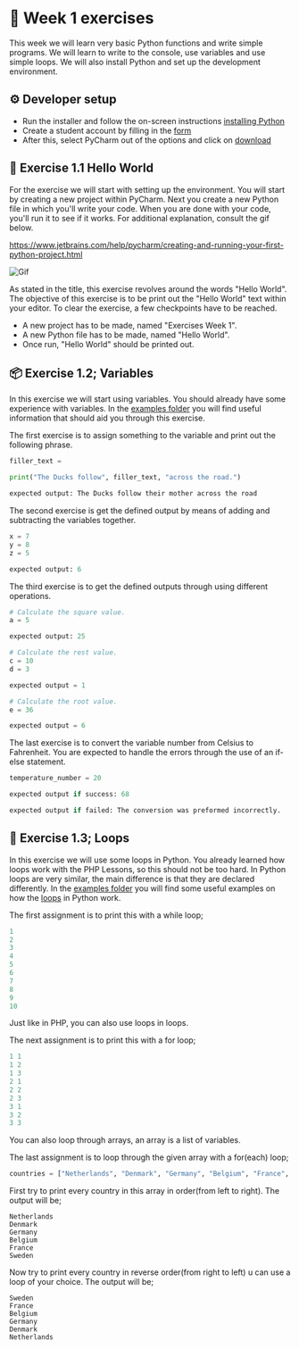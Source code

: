 # :pencil: Week 1 exercises 
This week we will learn very basic Python functions and write simple programs. 
We will learn to write to the console, use variables and use simple loops. 
We will also install Python and set up the development environment.

## :gear: Developer setup
- Run the installer and follow the on-screen instructions [installing Python](https://www.python.org/ftp/python/3.9.4/python-3.9.4-amd64.exe)
- Create a student account by filling in the [form](https://www.jetbrains.com/shop/eform/students?_st=phGZYaLDwIFGzailE1uoJf-YSAMxYl0W9cCb_fmXojmwSBZwGwGLnwzHtxOrCGvc)
- After this, select PyCharm out of the options and click on [download](https://www.jetbrains.com/pycharm/download/download-thanks.html?platform=windows)

## :wave: Exercise 1.1 Hello World
For the exercise we will start with setting up the environment. You will start by creating a new project  within PyCharm. Next you create a new Python file in which you'll write your code. When you are done with your code, you'll run it to see if it works. For additional explanation, consult the gif below.

https://www.jetbrains.com/help/pycharm/creating-and-running-your-first-python-project.html

![Gif](https://github.com/MarkBenjamins/NHL-Stenden-Python-course-programming-exercises/blob/main/Week%201/Python_gif_1.gif)


As stated in the title, this exercise revolves around the words "Hello World". The objective of this exercise is to be print out the "Hello World" text within your editor. To clear the exercise, a few checkpoints have to be reached.

- A new project has to be made, named "Exercises Week 1".
- A new Python file has to be made, named "Hello World".
- Once run, "Hello World" should be printed out.

## :package: Exercise 1.2; Variables
In this exercise we will start using variables. You should already have some experience with variables. 
In the [examples folder](https://github.com/MarkBenjamins/NHL-Stenden-Python-course-programming-exercises/tree/main/Week%201/Examples) you will find useful information that should aid you through this exercise.

The first exercise is to assign something to the variable and print out the following phrase.

```python
filler_text =

print("The Ducks follow", filler_text, "across the road.")

expected output: The Ducks follow their mother across the road
```

The second exercise is get the defined output by means of adding and subtracting the variables together.

```python
x = 7
y = 8
z = 5

expected output: 6
```

The third exercise is to get the defined outputs through using different operations.

```python
# Calculate the square value.
a = 5

expected output: 25

# Calculate the rest value.
c = 10
d = 3

expected output = 1

# Calculate the root value.
e = 36

expected output = 6
```

The last exercise is to convert the variable number from Celsius to Fahrenheit. You are expected to handle the errors through the use of an if-else statement.  

```python
temperature_number = 20

expected output if success: 68

expected output if failed: The conversion was preformed incorrectly.
```



## :repeat: Exercise 1.3; Loops

In this exercise we will use some loops in Python. You already learned how loops work with the PHP Lessons, so this should not be too hard. In Python loops are very similar, the main difference is that they are declared differently. In the [examples folder](https://github.com/MarkBenjamins/NHL-Stenden-Python-course-programming-exercises/blob/main/Week%201/Examples) you will find some useful examples on how the [loops](https://github.com/MarkBenjamins/NHL-Stenden-Python-course-programming-exercises/blob/main/Week%201/Examples/Loops.md) in Python work.

The first assignment is to print this with a while loop;

```python
1 
2 
3 
4 
5 
6 
7 
8 
9 
10 
```

Just like in PHP, you can also use loops in loops.

The next assignment is to print this with a for loop;

```python
1 1
1 2
1 3
2 1
2 2
2 3
3 1
3 2
3 3
```

You can also loop through arrays, an array is a list of variables.

The last assignment is to loop through the given array with a for(each) loop;

```python
countries = ["Netherlands", "Denmark", "Germany", "Belgium", "France", "Sweden"]
```

First try to print every country in this array in order(from left to right). The output will be;

```
Netherlands 
Denmark 
Germany 
Belgium 
France 
Sweden 
```

Now try to print every country in reverse order(from right to left) u can use a loop of your choice. The output will be;

```
Sweden 
France 
Belgium 
Germany 
Denmark 
Netherlands
```
